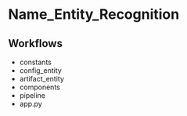 # Name_Entity_Recognition


## Workflows

 - constants
 - config_entity
 - artifact_entity
 - components
 - pipeline
 - app.py
